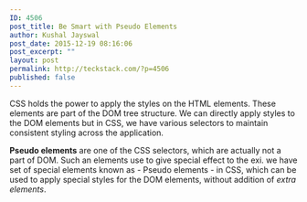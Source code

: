 ```yaml
---
ID: 4506
post_title: Be Smart with Pseudo Elements
author: Kushal Jayswal
post_date: 2015-12-19 08:16:06
post_excerpt: ""
layout: post
permalink: http://teckstack.com/?p=4506
published: false
---
```

CSS holds the power to apply the styles on the HTML elements. These elements are part of the DOM tree structure. We can directly apply styles to the DOM elements but in CSS, we have various selectors to maintain consistent styling across the application.

<strong>Pseudo elements</strong> are one of the CSS selectors, which are actually not a part of DOM. Such an elements use to give special effect to the exi. we have set of special elements known as - Pseudo elements - in CSS, which can be used to apply special styles for the DOM elements, without addition of <em>extra elements</em>.